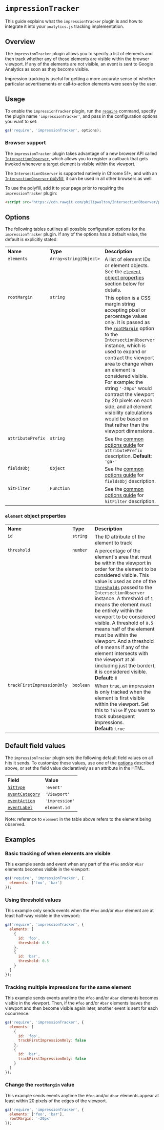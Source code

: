 # `impressionTracker`

This guide explains what the `impressionTracker` plugin is and how to integrate it into your `analytics.js` tracking implementation.

## Overview

The `impressionTracker` plugin allows you to specify a list of elements and then track whether any of those elements are visible within the browser viewport. If any of the elements are not visible, an event is sent to Google Analytics as soon as they become visible.

Impression tracking is useful for getting a more accurate sense of whether particular advertisements or call-to-action elements were seen by the user.

## Usage

To enable the `impressionTracker` plugin, run the [`require`](https://developers.google.com/analytics/devguides/collection/analyticsjs/using-plugins) command, specify the plugin name `'impressionTracker'`, and pass in the configuration options you want to set:

```js
ga('require', 'impressionTracker', options);
```

### Browser support

The `impressionTracker` plugin takes advantage of a new browser API called [`IntersectionObserver`](https://developer.mozilla.org/en-US/docs/Web/API/Intersection_Observer_API), which allows you to register a callback that gets invoked whenever a target element is visible within the viewport.

The `IntersectionObserver` is supported natively in Chrome 51+, and with an [`IntersectionObserver` polyfill](https://cdn.rawgit.com/philipwalton/IntersectionObserver/polyfill/polyfill/intersection-observer.js), it can be used in all other browsers as well.

To use the polyfill, add it to your page prior to requiring the `impressionTracker` plugin:

```html
<script src="https://cdn.rawgit.com/philipwalton/IntersectionObserver/polyfill/polyfill/intersection-observer.js"></script>
```

## Options

The following tables outlines all possible configuration options for the `impressionTracker` plugin. If any of the options has a default value, the default is explicitly stated:

<table>
  <tr valign="top">
    <th align="left">Name</th>
    <th align="left">Type</th>
    <th align="left">Description</th>
  </tr>
  <tr valign="top">
    <td><code>elements</code></a></td>
    <td><code>Array&lt;string|Object&gt;</code></a></td>
    <td>
      A list of element IDs or element objects. See the <a href="#element-object-properties"><code>element</code> object properties</a> section below for details.</td>
  </tr>
  <tr valign="top">
    <td><code>rootMargin</code></a></td>
    <td><code>string</code></a></td>
    <td>This option is a CSS margin string accepting pixel or percentage values only. It is passed as the <a href="https://developer.mozilla.org/en-US/docs/Web/API/IntersectionObserver#Properties"><code>rootMargin</code></a> option to the <code>IntersectionObserver</code> instance, which is used to expand or contract the viewport area to change when an element is considered visible. For example: the string <code>'-20px'</code> would contract the viewport by 20 pixels on each side, and all element visibility calculations would be based on that rather than the viewport dimensions.</td>
  </tr>
  <tr valign="top">
    <td><code>attributePrefix</code></a></td>
    <td><code>string</code></a></td>
    <td>
      See the <a href="/googleanalytics/autotrack/blob/master/docs/common-options.md#attributeprefix">common options guide</a> for <code>attributePrefix</code> description.
      <strong>Default:</strong> <code>'ga-'</code>
    </td>
  </tr>
  <tr valign="top">
    <td><code>fieldsObj</code></a></td>
    <td><code>Object</code></a></td>
    <td>See the <a href="/googleanalytics/autotrack/blob/master/docs/common-options.md#fieldsobj">common options guide</a> for <code>fieldsObj</code> description.</td>
  </tr>
  <tr valign="top">
    <td><code>hitFilter</code></a></td>
    <td><code>Function</code></a></td>
    <td>See the <a href="/googleanalytics/autotrack/blob/master/docs/common-options.md#hitfilter">common options guide</a> for <code>hitFilter</code> description.</td>
  </tr>
</table>

### `element` object properties

<table>
  <tr valign="top">
    <th align="left">Name</th>
    <th align="left">Type</th>
    <th align="left">Description</th>
  </tr>
  <tr valign="top">
    <td><code>id</code></a></td>
    <td><code>string</code></a></td>
    <td>The ID attribute of the element to track</td>
  </tr>
  <tr valign="top">
    <td><code>threshold</code></a></td>
    <td><code>number</code></a></td>
    <td>
      A percentage of the element's area that must be within the viewport in order for the element to be considered visible. This value is used as one of the <a href="https://developer.mozilla.org/en-US/docs/Web/API/IntersectionObserver#Properties"><code>thresholds</code></a> passed to the <code>IntersectionObserver</code> instance. A threshold of <code>1</code> means the element must be entirely within the viewport to be considered visible. A threshold of <code>0.5</code> means half of the element must be within the viewport. And a threshold of <code>0</code> means if any of the element intersects with the viewport at all (including just the border), it is considered visible.<br>
      <strong>Default:</strong> <code>0</code>
    </td>
  </tr>
  <tr valign="top">
    <td><code>trackFirstImpressionOnly</code></a></td>
    <td><code>boolean</code></a></td>
    <td>
      When <code>true</code>, an impression is only tracked when the element is first visible within the viewport. Set this to <code>false</code> if you want to track subsequent impressions.<br>
      <strong>Default:</strong> <code>true</code>
    </td>
  </tr>

</table>

## Default field values

The `impressionTracker` plugin sets the following default field values on all hits it sends. To customize these values, use one of the [options](#options) described above, or set the field value declaratively as an attribute in the HTML.

<table>
  <tr valign="top">
    <th align="left">Field</th>
    <th align="left">Value</th>
  </tr>
  <tr valign="top">
    <td><a href="https://developers.google.com/analytics/devguides/collection/analyticsjs/field-reference#hitType"><code>hitType</code></a></td>
    <td><code>'event'</code></td>
  </tr>
  <tr valign="top">
    <td><a href="https://developers.google.com/analytics/devguides/collection/analyticsjs/field-reference#eventCategory"><code>eventCategory</code></a></td>
    <td><code>'Viewport'</code></a></td>
  </tr>
  <tr valign="top">
    <td><a href="https://developers.google.com/analytics/devguides/collection/analyticsjs/field-reference#eventAction"><code>eventAction</code></a></td>
    <td><code>'impression'</code></a></td>
  </tr>
  <tr valign="top">
    <td><a href="https://developers.google.com/analytics/devguides/collection/analyticsjs/field-reference#eventLabel"><code>eventLabel</code></a></td>
    <td><code>element.id</code></td>
  </tr>
</table>

Note: reference to `element` in the table above refers to the element being observed.

## Examples

### Basic tracking of when elements are visible

This example sends and event when any part of the `#foo` and/or `#bar` elements becomes visible in the viewport:

```js
ga('require', 'impressionTracker', {
  elements: ['foo', 'bar']
});
```

### Using threshold values

This example only sends events when the `#foo` and/or `#bar` element are at least half-way visible in the viewport:

```js
ga('require', 'impressionTracker', {
  elements: [
    {
      id: 'foo',
      threshold: 0.5
    },
    {
      id: 'bar',
      threshold: 0.5
    }
  ]
});
```

### Tracking multiple impressions for the same element

This example sends events anytime the `#foo` and/or `#bar` elements becomes visible in the viewport. Then, if the `#foo` and/or `#bar` elements leaves the viewport and then become visible again later, another event is sent for each occurrence.

```js
ga('require', 'impressionTracker', {
  elements: [
    {
      id: 'foo',
      trackFirstImpressionOnly: false
    },
    {
      id: 'bar',
      trackFirstImpressionOnly: false
    }
  ]
});
```

### Change the `rootMargin` value

This example sends events anytime the `#foo` and/or `#bar` elements appear at least within 20 pixels of the edges of the viewport.

```js
ga('require', 'impressionTracker', {
  elements: ['foo', 'bar'],
  rootMargin: '-20px'
});
```
